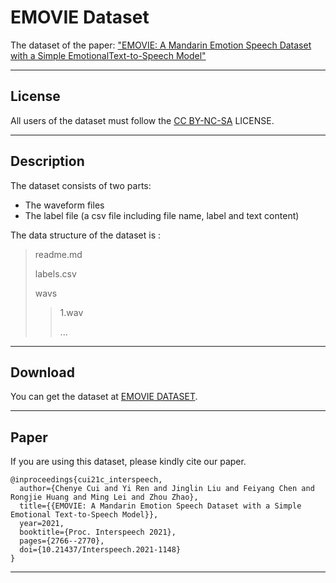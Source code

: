 # EMOVIE Dataset

The dataset of the paper: ["EMOVIE: A Mandarin Emotion Speech Dataset with a Simple EmotionalText-to-Speech Model"](https://arxiv.org/abs/2106.09317)

---

## License

All users of the dataset must follow the [CC BY-NC-SA](https://creativecommons.org/licenses/by-nc-sa/2.0/legalcode) LICENSE.

----

## Description

The dataset consists of two parts: 
- The waveform files
- The label file (a csv file including file name, label and text content)

The data structure of the dataset is :

> readme.md
> 
> labels.csv
> 
> wavs
>> 1.wav
>> 
>> ...


---

## Download

<!-- In view of copyright reasons, researchers who are interested in applying for this dataset, please read the license above carefully and send an formal application email with your detail purpose and information about your school or orgnization to <chenyecui@zju.edu.cn>, we will give you a reply with download link after we review it.
**Please use your organization's email address rather than a third party email address whenever possible.** -->
You can get the dataset at [EMOVIE DATASET](https://drive.google.com/file/d/1rvGwYulgfif_5Gqlp_yesoLQM8S6xczH/view?usp=sharing).


---

## Paper

If you are using this dataset, please kindly cite our paper.
```
@inproceedings{cui21c_interspeech,
  author={Chenye Cui and Yi Ren and Jinglin Liu and Feiyang Chen and Rongjie Huang and Ming Lei and Zhou Zhao},
  title={{EMOVIE: A Mandarin Emotion Speech Dataset with a Simple Emotional Text-to-Speech Model}},
  year=2021,
  booktitle={Proc. Interspeech 2021},
  pages={2766--2770},
  doi={10.21437/Interspeech.2021-1148}
}
```
---
